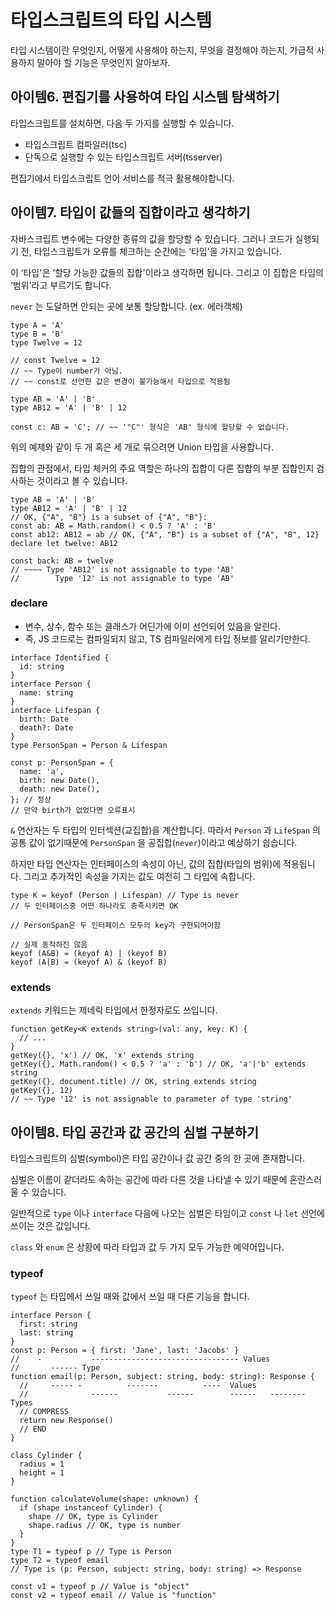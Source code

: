 # 타입스크립트의 타입 시스템

타입 시스템이란 무엇인지, 어떻게 사용해야 하는지, 무엇을 결정해야 하는지, 가급적 사용하지 말아야 할 기능은 무엇인지 알아보자.

## 아이템6. 편집기를 사용하여 타입 시스템 탐색하기

타입스크립트를 설치하면, 다음 두 가지를 실행할 수 있습니다.

- 타입스크립트 컴파일러(tsc)
- 단독으로 실행할 수 있는 타입스크립트 서버(tsserver)

편집기에서 타입스크립트 언어 서비스를 적극 활용해야합니다.

## 아이템7. 타입이 값들의 집합이라고 생각하기

자바스크립트 변수에는 다양한 종류의 값을 할당할 수 있습니다. 그러나 코드가 실행되기 전, 타입스크립트가 오류를 체크하는 순간에는 ‘타입'을 가지고 있습니다.

이 ‘타입'은 ‘할당 가능한 값들의 집합'이라고 생각하면 됩니다. 그리고 이 집합은 타입의 ‘범위'라고 부르기도 합니다.

`never` 는 도달하면 안되는 곳에 보통 할당합니다. (ex. 에러객체)

```tsx
type A = 'A'
type B = 'B'
type Twelve = 12

// const Twelve = 12
// ~~ Type이 number가 아님. 
// ~~ const로 선언한 값은 변경이 불가능해서 타입으로 적용됨

type AB = 'A' | 'B'
type AB12 = 'A' | 'B' | 12

const c: AB = 'C'; // ~~ '"C"' 형식은 'AB' 형식에 할당할 수 없습니다.
```

위의 예제와 같이 두 개 혹은 세 개로 묶으려면 Union 타입을 사용합니다.

집합의 관점에서, 타입 체커의 주요 역할은 하나의 집합이 다른 집합의 부분 집합인지 검사하는 것이라고 볼 수 있습니다.

```tsx
type AB = 'A' | 'B'
type AB12 = 'A' | 'B' | 12
// OK, {"A", "B"} is a subset of {"A", "B"}:
const ab: AB = Math.random() < 0.5 ? 'A' : 'B'
const ab12: AB12 = ab // OK, {"A", "B"} is a subset of {"A", "B", 12}
declare let twelve: AB12

const back: AB = twelve
// ~~~~ Type 'AB12' is not assignable to type 'AB'
//        Type '12' is not assignable to type 'AB'
```

### declare

- 변수, 상수, 함수 또는 클래스가 어딘가에 이미 선언되어 있음을 알린다.
- 즉, JS 코드로는 컴파일되지 않고, TS 컴파일러에게 타입 정보를 알리기만한다.

```tsx
interface Identified {
  id: string
}
interface Person {
  name: string
}
interface Lifespan {
  birth: Date
  death?: Date
}
type PersonSpan = Person & Lifespan

const p: PersonSpan = {
  name: 'a',
  birth: new Date(),
  death: new Date(),
}; // 정상
// 만약 birth가 없었다면 오류표시
```

`&` 연산자는 두 타입의 인터섹션(교집합)을 계산합니다. 따라서 `Person` 과 `LifeSpan` 의 공통 값이 없기때문에 `PersonSpan` 을 공집합(`never`)이라고 예상하기 쉽습니다.

하지만 타입 연산자는 인터페이스의 속성이 아닌, 값의 집합(타입의 범위)에 적용됩니다. 그리고 추가적인 속성을 가지는 값도 여전히 그 타입에 속합니다.

```tsx
type K = keyof (Person | Lifespan) // Type is never
// 두 인터페이스중 어떤 하나라도 충족시키면 OK

// PersonSpan은 두 인터페이스 모두의 key가 구현되어야함
```

```tsx
// 실제 동작하진 않음
keyof (A&B) = (keyof A) | (keyof B)
keyof (A|B) = (keyof A) & (keyof B)
```

### extends

`extends` 키워드는 제네릭 타입에서 한정자로도 쓰입니다.

```tsx
function getKey<K extends string>(val: any, key: K) {
  // ...
}
getKey({}, 'x') // OK, 'x' extends string
getKey({}, Math.random() < 0.5 ? 'a' : 'b') // OK, 'a'|'b' extends string
getKey({}, document.title) // OK, string extends string
getKey({}, 12)
// ~~ Type '12' is not assignable to parameter of type 'string'
```

## 아이템8. 타입 공간과 값 공간의 심벌 구분하기

타입스크립트의 심벌(symbol)은 타입 공간이나 값 공간 중의 한 곳에 존재합니다.

심벌은 이름이 같더라도 속하는 공간에 따라 다른 것을 나타낼 수 있기 때문에 혼란스러울 수 있습니다.

일반적으로 `type` 이나 `interface` 다음에 나오는 심벌은 타임이고 `const` 나 `let` 선언에 쓰이는 것은 값입니다.

`class` 와 `enum` 은 상황에 따라 타입과 값 두 가지 모두 가능한 예약어입니다.

### typeof

`typeof` 는 타입에서 쓰일 때와 값에서 쓰일 때 다른 기능을 합니다.

```tsx
interface Person {
  first: string
  last: string
}
const p: Person = { first: 'Jane', last: 'Jacobs' }
//    -           --------------------------------- Values
//       ------ Type
function email(p: Person, subject: string, body: string): Response {
  //     ----- -          -------          ----  Values
  //              ------           ------        ------   -------- Types
  // COMPRESS
  return new Response()
  // END
}

class Cylinder {
  radius = 1
  height = 1
}

function calculateVolume(shape: unknown) {
  if (shape instanceof Cylinder) {
    shape // OK, type is Cylinder
    shape.radius // OK, type is number
  }
}
type T1 = typeof p // Type is Person
type T2 = typeof email
// Type is (p: Person, subject: string, body: string) => Response

const v1 = typeof p // Value is "object"
const v2 = typeof email // Value is "function"
```